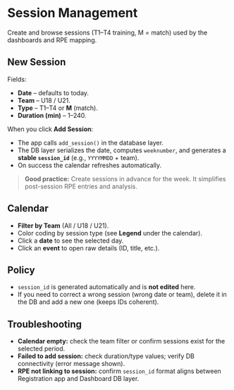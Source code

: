 # Session Management

Create and browse sessions (T1–T4 training, M = match) used by the dashboards and RPE mapping.

## New Session
Fields:

- **Date** – defaults to today.
- **Team** – U18 / U21.
- **Type** – T1–T4 or **M** (match).
- **Duration (min)** – 1–240.

When you click **Add Session**:

- The app calls `add_session()` in the database layer.
- The DB layer serializes the date, computes `weeknumber`, and generates a **stable `session_id`** (e.g., `YYYYMMDD` + team).
- On success the calendar refreshes automatically.

> **Good practice:** Create sessions in advance for the week. It simplifies post-session RPE entries and analysis.

## Calendar
- **Filter by Team** (All / U18 / U21).
- Color coding by session type (see **Legend** under the calendar).
- Click a **date** to see the selected day.
- Click an **event** to open raw details (ID, title, etc.).

## Policy
- `session_id` is generated automatically and is **not edited** here.
- If you need to correct a wrong session (wrong date or team), delete it in the DB and add a new one (keeps IDs coherent).

## Troubleshooting
- **Calendar empty:** check the team filter or confirm sessions exist for the selected period.
- **Failed to add session:** check duration/type values; verify DB connectivity (error message shown).
- **RPE not linking to session:** confirm `session_id` format aligns between Registration app and Dashboard DB layer.